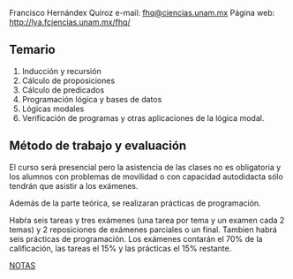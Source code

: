 Francisco Hernándex Quiroz
e-mail: fhq@ciencias.unam.mx
Página web: http://lya.fciencias.unam.mx/fhq/

## Temario

1. Inducción y recursión
2. Cálculo de proposiciones
3. Cálculo de predicados
4. Programación lógica y bases de datos
5. Lógicas modales
6. Verificación de programas y otras aplicaciones de la lógica modal.

## Método de trabajo y evaluación

El curso será presencial pero la asistencia de las clases no es obligatoria y
los alumnos con problemas de movilidad o con capacidad autodidacta sólo tendrán
que asistir a los exámenes.

Además de la parte teórica, se realizaran prácticas de programación.

Habŕa seis tareas y tres exámenes (una tarea por tema y un examen cada 2 temas)
y 2 reposiciones de exámenes parciales o un final. Tambien habrá seis prácticas
de programación. Los exámenes contarán el 70% de la calificación, las tareas el
15% y las prácticas el 15% restante.

[NOTAS](LogicaComputacional.md)